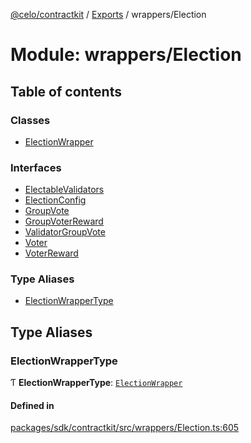 [@celo/contractkit](../README.md) / [Exports](../modules.md) / wrappers/Election

# Module: wrappers/Election

## Table of contents

### Classes

- [ElectionWrapper](../classes/wrappers_Election.ElectionWrapper.md)

### Interfaces

- [ElectableValidators](../interfaces/wrappers_Election.ElectableValidators.md)
- [ElectionConfig](../interfaces/wrappers_Election.ElectionConfig.md)
- [GroupVote](../interfaces/wrappers_Election.GroupVote.md)
- [GroupVoterReward](../interfaces/wrappers_Election.GroupVoterReward.md)
- [ValidatorGroupVote](../interfaces/wrappers_Election.ValidatorGroupVote.md)
- [Voter](../interfaces/wrappers_Election.Voter.md)
- [VoterReward](../interfaces/wrappers_Election.VoterReward.md)

### Type Aliases

- [ElectionWrapperType](wrappers_Election.md#electionwrappertype)

## Type Aliases

### ElectionWrapperType

Ƭ **ElectionWrapperType**: [`ElectionWrapper`](../classes/wrappers_Election.ElectionWrapper.md)

#### Defined in

[packages/sdk/contractkit/src/wrappers/Election.ts:605](https://github.com/celo-org/developer-tooling/blob/master/packages/sdk/contractkit/src/wrappers/Election.ts#L605)
